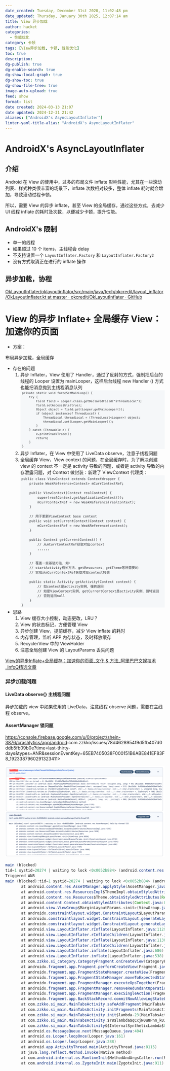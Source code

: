 ```yaml
---
date_created: Tuesday, December 31st 2020, 11:02:48 pm
date_updated: Thursday, January 30th 2025, 12:07:14 am
title: View 异步加载
author: hacket
categories:
  - 性能优化
category: 卡顿
tags: [VIew异步加载, 卡顿, 性能优化]
toc: true
description: 
dg-publish: true
dg-enable-search: true
dg-show-local-graph: true
dg-show-toc: true
dg-show-file-tree: true
image-auto-upload: true
feed: show
format: list
date created: 2024-03-13 21:07
date updated: 2024-12-31 21:42
aliases: ["AndroidX's AsyncLayoutInflater"]
linter-yaml-title-alias: "AndroidX's AsyncLayoutInflater"
---
```


# AndroidX's AsyncLayoutInflater

## 介绍

Android 在 View 的使用中，过多的布局文件 inflate 影响性能，尤其在一些滚动列表、样式种类很丰富的场景下，inflate 次数相对较多，整体 inflate 耗时就会增加，导致滚动过程卡顿。

所以，需要 View 的异步 inflate，甚至 View 的全局缓存，通过这些方式，去减少 UI 线程 inflate 的耗时及次数，以便减少卡顿，提升性能。

## AndroidX's 限制

- 单一的线程
- 如果超过 10 个 items，主线程会 delay
- 不支持设置一个 `LayoutInflater.Factory` 和 `LayoutInflater.Factory2`
- 没有方式取消正在进行的 inflate 操作

## 异步加载，协程

[OkLayoutInflater/oklayoutinflator/src/main/java/tech/okcredit/layout\_inflator/OkLayoutInflater.kt at master · okcredit/OkLayoutInflater · GitHub](https://github.com/okcredit/OkLayoutInflater/blob/master/oklayoutinflator/src/main/java/tech/okcredit/layout_inflator/OkLayoutInflater.kt)

# View 的异步 Inflate+ 全局缓存 View：加速你的页面

- 方案：

布局异步加载，全局缓存

- 存在的问题
  1. 异步 Inflater，View 使用了 Handler，通过了反射的方式，强制把后台的线程的 Looper 设置为 mainLooper，这样后台线程 new Handler () 方式也能把消息抛到主线程消息队列 ![image.png|500](https://raw.githubusercontent.com/hacket/ObsidianOSS/master/obsidian202403080056535.png)
  2. 异步 Inflater，在 View 中使用了 LiveData observe，注意子线程问题
  3. 全局缓存 View，View context 的问题，在全局缓存时，为了解决创建 view 的 context 不一定是 activity 导致的问题，或者是 activity 导致的内存泄露问题，对 Context 做封装：新建了 ViewContext 代理类：![image.png|500](https://raw.githubusercontent.com/hacket/ObsidianOSS/master/obsidian202403080058213.png)
- 思路
  1. View 缓存大小控制，动态更改，LRU？
  2. View 的状态标记，方便管理 View
  3. 异步创建 View，提前缓存，减少 View inflate 的耗时
  4. 内存管理，监听 APP 内存状态，及时释放缓存
  5. RecyclerView 中的 ViewHolder
  6. 注意全局创建 View 的 LayoutParams 丢失问题

[View的异步Inflate+全局缓存：加速你的页面_文化 & 方法_阿里巴巴文娱技术_InfoQ精选文章](https://www.infoq.cn/article/pwylrfrsh8wce1ltyb1u)

### 异步加载问题

#### LiveData observe{} 主线程问题

异步加载的 view 中如果使用的 LiveData，注意线程 observe 问题，需要在主线程 observe。

#### AssertManager 锁问题

<https://console.firebase.google.com/u/0/project/shein-3876/crashlytics/app/android>:com.zzkko/issues/78d4628954f9d5fb407d0ddb5fb09b0e?time=last-thirty-days&types=ANR&sessionEventKey=65EB7405038F000151B6ABE841EF83F8_1923387960291323411>

![image.png|500](https://raw.githubusercontent.com/hacket/ObsidianOSS/master/obsidian/20240312161550.png)

```java
main (blocked)
tid=1 systid=20274 | waiting to lock <0x0052b884> (android.content.res.AssetManager) held by thread 125
Triggered ANR
main (blocked):tid=1 systid=20274 | waiting to lock <0x0052b884> (android.content.res.AssetManager) held by thread 125
       at android.content.res.AssetManager.applyStyle(AssetManager.java:1180)
       at android.content.res.ResourcesImpl$ThemeImpl.obtainStyledAttributes(ResourcesImpl.java:1355)
       at android.content.res.Resources$Theme.obtainStyledAttributes(Resources.java:1690)
       at android.content.Context.obtainStyledAttributes(Context.java:887)
       at android.view.ViewGroup$MarginLayoutParams.<init>(ViewGroup.java:8556)
       at androidx.constraintlayout.widget.ConstraintLayout$LayoutParams.<init>(ConstraintLayout.java:2910)
       at androidx.constraintlayout.widget.ConstraintLayout.generateLayoutParams(ConstraintLayout.java:1934)
       at androidx.constraintlayout.widget.ConstraintLayout.generateLayoutParams(ConstraintLayout.java:486)
       at android.view.LayoutInflater.rInflate(LayoutInflater.java:1129)
       at android.view.LayoutInflater.rInflateChildren(LayoutInflater.java:1088)
       at android.view.LayoutInflater.rInflate(LayoutInflater.java:1130)
       at android.view.LayoutInflater.rInflateChildren(LayoutInflater.java:1088)
       at android.view.LayoutInflater.inflate(LayoutInflater.java:686)
       at android.view.LayoutInflater.inflate(LayoutInflater.java:538)
       at com.zzkko.si_category.CategoryFragment.onCreateView(CategoryFragment.kt:119)
       at androidx.fragment.app.Fragment.performCreateView(Fragment.java:3104)
       at androidx.fragment.app.FragmentStateManager.createView(FragmentStateManager.java:524)
       at androidx.fragment.app.FragmentStateManager.moveToExpectedState(FragmentStateManager.java:261)
       at androidx.fragment.app.FragmentManager.executeOpsTogether(FragmentManager.java:1899)
       at androidx.fragment.app.FragmentManager.removeRedundantOperationsAndExecute(FragmentManager.java:1817)
       at androidx.fragment.app.FragmentManager.execSingleAction(FragmentManager.java:1729)
       at androidx.fragment.app.BackStackRecord.commitNowAllowingStateLoss(BackStackRecord.java:323)
       at com.zzkko.si_main.MainTabsActivity.safeAddFragment(MainTabsActivity.kt:1736)
       at com.zzkko.si_main.MainTabsActivity.initFragments(MainTabsActivity.kt:1775)
       at com.zzkko.si_main.MainTabsActivity.init$lambda-23(MainTabsActivity.kt:1936)
       at com.zzkko.si_main.MainTabsActivity.$r8$lambda$qCxjN0u8Pnm_kU3fyYIR-u4a2xQ(MainTabsActivity.kt)
       at com.zzkko.si_main.MainTabsActivity$$InternalSyntheticLambda$0$41221826ff81153d89c8359c62d585def63fbe1a877da80880266ae3e21e8eef$2.queueIdle$bridge(MainTabsActivity.kt:8)
       at android.os.MessageQueue.next(MessageQueue.java:404)
       at android.os.Looper.loopOnce(Looper.java:161)
       at android.os.Looper.loop(Looper.java:288)
       at android.app.ActivityThread.main(ActivityThread.java:8115)
       at java.lang.reflect.Method.invoke(Native method)
       at com.android.internal.os.RuntimeInit$MethodAndArgsCaller.run(RuntimeInit.java:703)
       at com.android.internal.os.ZygoteInit.main(ZygoteInit.java:911)
```
